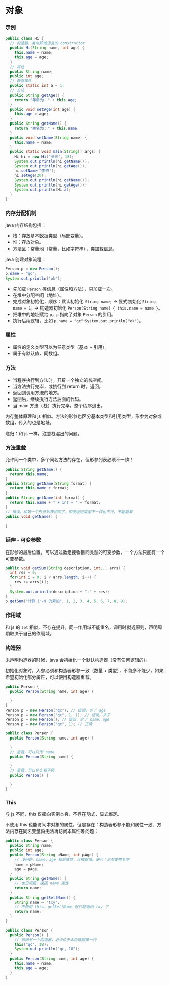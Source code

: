# 对象

### 示例

```java
public class Hi {
  // 构造器，类似其他语言的 constructor
  public Hi(String name, int age) {
    this.name = name;
    this.age = age;
  }
  // 属性
  public String name;
  public int age;
  // 静态属性
  public static int a = 1;
  // 方法
  public String getAge() {
    return "年龄为：" + this.age;
  }
  public void setAge(int age) {
    this.age = age;
  }
  public String getName() {
    return "姓名为：" + this.name;
  }
  public void setName(String name) {
    this.name = name;
  }
  public static void main(String[] args) {
    Hi hi = new Hi("张三", 18);
    System.out.println(hi.getName());
    System.out.println(hi.getAge());
    hi.setName("李四");
    hi.setAge(20);
    System.out.println(hi.getName());
    System.out.println(hi.getAge());
    System.out.println(Hi.a);
  }
}
```

### 内存分配机制

java 内存结构包括：
* 栈：存放基本数据类型（局部变量）。
* 堆：存放对象。
* 方法区：常量池（常量，比如字符串），类加载信息。

java 创建对象流程：
```java
Person p = new Person();
p.name = "qc";
System.out.println("ok");
```
* 先加载 `Person` 类信息（属性和方法），只加载一次。
* 在堆中分配空间（地址）。
* 完成对象初始化，顺序：默认初始化 `String name;` -> 显式初始化 `String name = 1;` -> 构造器初始化 `Person(String name) { this.name = name }`。
* 把堆中的地址赋给 `p`，`p` 指向了对象 `Person` 的引用。
* 执行后续逻辑，比如 `p.name = "qc"` `System.out.println("ok")`。

### 属性
* 属性的定义类型可以为任意类型（基本 + 引用）。
* 属于有默认值，同数组。

### 方法
* 当程序执行到方法时，开辟一个独立的栈空间。
* 当方法执行完毕，或执行到 return 时，返回。
* 返回到调用方法的地方。
* 返回后，继续执行方法后面的代码。
* 当 main 方法（栈）执行完毕，整个程序退出。

内存整体原理和 js 相似。方法的形参也区分基本类型和引用类型，形参为对象或数组，传入的也是地址。

递归：和 js 一样，注意栈溢出的问题。

### 方法重载
允许同一个类中，多个同名方法的存在，但形参列表必须不一致！
```java
public String getName() {
  return this.name;
}
public String getName(String format) {
  return this.name + format;
}
public String getName(int format) {
  return this.name + " + int + " + format;
}
// 错误，和第一个形参列表相同了，即便返回类型不一样也不行，不能重载
public void getName() {
  
}
```

### 延伸 - 可变参数

在形参的最后位置，可以通过数组接收相同类型的可变参数，一个方法只能有一个可变参数。

```java
public void getSum(String description, int... arrs) {
  int res = 0;
  for(int i = 0; i < arrs.length; i++) {
    res += arrs[i];
  }
  System.out.println(description + ":" + res);
}
p.getSum("计算 1～9 的累加", 1, 2, 3, 4, 5, 6, 7, 8, 9);
```

### 作用域
和 js 的 `let` 相似，不存在提升，同一作用域不能重名，调用时就近原则，声明周期取决于自己的作用域。

### 构造器

未声明构造器的时候，java 会初始化一个默认构造器（没有任何逻辑的）。

初始化对象时，入参必须和构造器形参一致（数量 + 类型），不能多不能少，如果希望初始化部分属性，可以使用构造器重载。
```java
public Person {
  public Person(String name, int age) {

  }
}
Person p = new Person("qc"); // 错误，少了 age
Person p = new Person("qc", 1, 1); // 错误，多了
Person p = new Person(); // 错误，少了 name、age
Person p = new Person("qc", 1); // 正确
```

```java
public class Person {
  public Person(String name, int age) {

  }
  // 重载，可以只传 name
  public Person(String name) {

  }
  // 重载，可以什么都不传
  public Person() {

  }
}
```

### This

与 js 不同，this 仅指向实例本身，不存在隐式、显式绑定。

不使用 this 也能访问本对象的属性，但是存在：构造器形参不能和属性一致、方法内存在同名变量将无法再访问本属性等问题：

```java
public class Person {
  public String name;
  public int age;
  public Person(String pName, int pAge) {
    // 没问题，name、age 都是属性，且被赋值。缺点：形参要换名字
    name = pName;
    age = pAge;
  }
  public String getName() {
    // 也没问题，返回 name 属性
    return name;
  }
  public String getSelfName() {
    String name = "txy";
    // 不使用 this，getSelfName 就只能返回 txy 了
    return name;
  }
}
```

```java
public class Person {
  public Person() {
    // 访问另一个构造器，必须位于本构造器第一行
    this("qc", 18);
    System.out.println("qc, 18");
  }
  public Person(String name, int age) {
    this.name = name;
    this.age = age;
  }
}
```